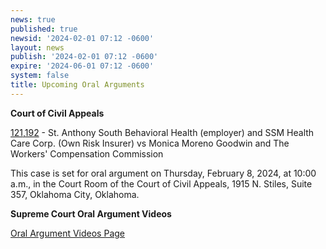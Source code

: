```yaml
---
news: true
published: true
newsid: '2024-02-01 07:12 -0600'
layout: news
publish: '2024-02-01 07:12 -0600'
expire: '2024-06-01 07:12 -0600'
system: false
title: Upcoming Oral Arguments
---
```

**Court of Civil Appeals**

[121,192](https://www.oscn.net/dockets/GetCaseInformation.aspx?db=appellate&number=121192) - St. Anthony South Behavioral Health (employer) and SSM Health Care Corp. (Own Risk Insurer) vs Monica Moreno Goodwin and The Workers' Compensation Commission

This case is set for oral argument on Thursday, February 8, 2024, at 10:00 a.m., in the Court Room of the Court of Civil Appeals, 1915 N. Stiles, Suite 357, Oklahoma City, Oklahoma.

**Supreme Court Oral Argument Videos**

[Oral Argument Videos Page](https://www.oscn.net/static/pastoralarguments.asp)
